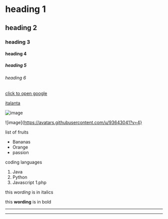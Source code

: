 <!--headings section-->
 # heading 1
## heading 2
### heading 3
#### heading 4
##### heading 5
###### heading 6

<!-- links -->
[ click to open google](google.com)

<!-- Italanta -->
[italanta](https://github.com/iTalantaAcademy-kakuma-1/home)


<!--images-->

![image](https://avatars.githubusercontent.com/u/93643041?s=400&u=019541dbde498e46c106fb8ce2f40b9c5028eff2&v=4)

![image]{https://avatars.githubusercontent.com/u/93643041?v=4}

<!--Unordered lists-->
list of fruits

* Bananas
* Orange
* passion
  
 <!-- Ordered lists-->
 coding languages
1. Java
1. Python
1. Javascript
1.php

 <!-- Italics-->
 this *wording* is in italics

 <!-- Bold-->
 this **wording** is in bold

 <!-- Horizontal lines-->

 ___
 ___

